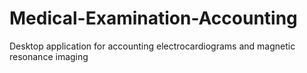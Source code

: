 # Medical-Examination-Accounting
Desktop application for accounting electrocardiograms and magnetic resonance imaging
